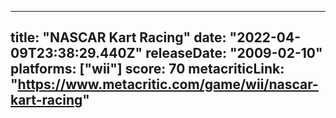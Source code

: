
---
title: "NASCAR Kart Racing"
date: "2022-04-09T23:38:29.440Z"
releaseDate: "2009-02-10"
platforms: ["wii"]
score: 70
metacriticLink: "https://www.metacritic.com/game/wii/nascar-kart-racing"
---
